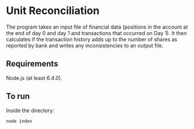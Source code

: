 # Unit Reconciliation

The program takes an input file of financial data (positions in the account at the end of day 0 and day 1 and transactions that occurred on Day 1). It then calculates if the transaction history adds up to the number of shares as reported by bank and writes any inconsistencies to an output file.

## Requirements

Node.js (at least 6.4.0).


## To run

Inside the directory: 

`node index`